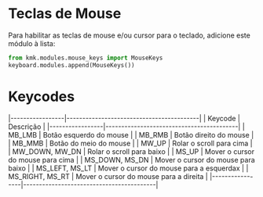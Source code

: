 # Teclas de Mouse

Para habilitar as teclas de mouse e/ou cursor para o teclado, adicione este
módulo à lista:

```python
from kmk.modules.mouse_keys import MouseKeys
keyboard.modules.append(MouseKeys())
```

# Keycodes

|-----------------|------------------------------------------|
| Keycode         | Descrição                                |
|-----------------|------------------------------------------|
| MB_LMB          | Botão esquerdo do mouse                  |
| MB_RMB          | Botão direito do mouse                   |
| MB_MMB          | Botão do meio do mouse                   |
| MW_UP           | Rolar o scroll para cima                 |
| MW_DOWN, MW_DN  | Rolar o scroll para baixo                |
| MS_UP           | Mover o cursor do mouse para cima        |
| MS_DOWN, MS_DN  | Mover o cursor do mouse para baixo       |
| MS_LEFT, MS_LT  | Mover o cursor do mouse para a esquerdax |
| MS_RIGHT, MS_RT | Mover o cursor do mouse para a direita   |
|-----------------|------------------------------------------|

